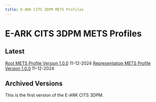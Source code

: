 ```yaml
---
title: E-ARK CITS 3DPM METS Profiles
---
```

# E-ARK CITS 3DPM METS Profiles

## Latest

[Root METS Profile Version 1.0.0](./E-ARK-3DPM-ROOT_v1.0.0) 11-12-2024
[Representation METS Profile Version 1.0.0](./E-ARK-3DPM-REPRESENTATION_v1.0.0) 11-12-2024

## Archived Versions

This is the first version of the E-ARK CITS 3DPM.
